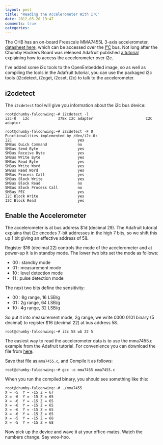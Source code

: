 ```yaml
---
layout: post
title: "Reading the Accelerometer With I²C"
date: 2012-03-20 13:47
comments: true
categories: 
---
```


The CHB has an on-board Freescale MMA7455L 3-axis accelerometer, [datasheet here](http://www.freescale.com/files/sensors/doc/data_sheet/MMA7455L.pdf), which can be accessed over the [I²C](http://en.wikipedia.org/wiki/I2C) bus.
Not long after the Chumby Hackers Board was released
Adafruit published [a tutorial](http://www.ladyada.net/learn/chumby/i2c.html)
explaining how to access the accelerometer over i2c.

I've added some i2c tools to the OpenEmbedded image, so as well 
as compiling the tools in the Adafruit tutorial, 
you can use the packaged i2c tools (i2cdetect, i2cget, i2cset, i2c) 
to talk to the accelerometer.

i2cdetect
---------

The ```i2cdetect``` tool will give you information about
the i2c bus device:

```
root@chumby-falconwing:~# i2cdetect -l
i2c-0   i2c             378x I2C adapter                        I2C adapter
```

```
root@chumby-falconwing:~# i2cdetect -F 0
Functionalities implemented by /dev/i2c-0:
I2C                              yes
SMBus Quick Command              no
SMBus Send Byte                  yes
SMBus Receive Byte               yes
SMBus Write Byte                 yes
SMBus Read Byte                  yes
SMBus Write Word                 yes
SMBus Read Word                  yes
SMBus Process Call               yes
SMBus Block Write                yes
SMBus Block Read                 no
SMBus Block Process Call         no
SMBus PEC                        yes
I2C Block Write                  yes
I2C Block Read                   yes
```

Enable the Accelerometer
------------------------

The accelerometer is at bus address $1d (decimal 29).  The 
Adafruit tutorial explains that i2c encodes
7-bit addresses in the high 7 bits, so we shift this up 1 bit
giving an effective address of 58.

Register $16 (decimal 22) controls the mode of the accelerometer
and at power-up it is in standby mode.  The lower two
bits set the mode as follows:

 - 00 : standby mode
 - 01 : measurement mode
 - 10 : level detection mode
 - 11 : pulse detection mode

The next two bits define the sensitivity:

 - 00 : 8g range, 16 LSB/g
 - 01 : 2g range, 64 LSB/g
 - 10 : 4g range, 32 LSB/g

So put it into measurement mode, 2g range, we write
0000 0101 binary (5 decimal) to register $16 (decimal 22)
at bus address 58.

```
root@chumby-falconwing:~# i2c 58 wb 22 5
```

The easiest way to read the accelerometer data is
to use the mma7455.c example from the Adafruit tutorial.
For convenience you can download the file from [here](https://raw.github.com/gist/2131304/8ccc68a8725347e2a5fcebaf259ac75eb2d0113b/mma7455.c).

<script src="https://gist.github.com/2131304.js?file=mma7455.c"></script>

Save that file as ```mma7455.c```, and Compile it as follows:

```
root@chumby-falconwing:~# gcc -o mma7455 mma7455.c
```

When you run the compiled binary, you should see something like this:

```
root@chumby-falconwing:~# ./mma7455
X = -5  Y = -15 Z = 67
X = -6  Y = -15 Z = 65
X = -6  Y = -15 Z = 65
X = -6  Y = -15 Z = 65
X = -6  Y = -15 Z = 65
X = -6  Y = -15 Z = 65
X = -5  Y = -15 Z = 68
X = -5  Y = -15 Z = 68
```

Now pick up the device and wave it at your
office-mates.  Watch the numbers change.
Say woo-hoo.
